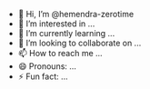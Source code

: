 - 👋 Hi, I’m @hemendra-zerotime
- 👀 I’m interested in ...
- 🌱 I’m currently learning ...
- 💞️ I’m looking to collaborate on ...
- 📫 How to reach me ...
- 😄 Pronouns: ...
- ⚡ Fun fact: ...

<!---
hemendra-zerotime/hemendra-zerotime is a ✨ special ✨ repository because its `README.md` (this file) appears on your GitHub profile.
You can click the Preview link to take a look at your changes.
--->
